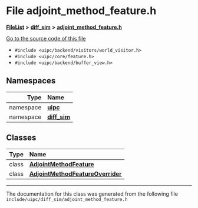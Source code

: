 

# File adjoint\_method\_feature.h



[**FileList**](files.md) **>** [**diff\_sim**](dir_98c941875c7e3cb13f2b177552938e34.md) **>** [**adjoint\_method\_feature.h**](adjoint__method__feature_8h.md)

[Go to the source code of this file](adjoint__method__feature_8h_source.md)



* `#include <uipc/backend/visitors/world_visitor.h>`
* `#include <uipc/core/feature.h>`
* `#include <uipc/backend/buffer_view.h>`













## Namespaces

| Type | Name |
| ---: | :--- |
| namespace | [**uipc**](namespaceuipc.md) <br> |
| namespace | [**diff\_sim**](namespaceuipc_1_1diff__sim.md) <br> |


## Classes

| Type | Name |
| ---: | :--- |
| class | [**AdjointMethodFeature**](classuipc_1_1diff__sim_1_1_adjoint_method_feature.md) <br> |
| class | [**AdjointMethodFeatureOverrider**](classuipc_1_1diff__sim_1_1_adjoint_method_feature_overrider.md) <br> |



















































------------------------------
The documentation for this class was generated from the following file `include/uipc/diff_sim/adjoint_method_feature.h`

